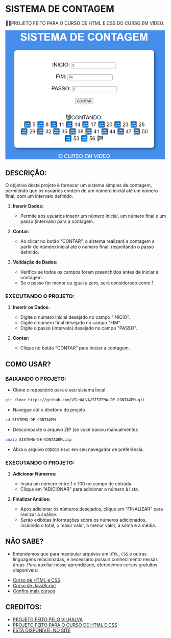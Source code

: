# SISTEMA DE CONTAGEM
👨‍🏫PROJETO FEITO PARA O CURSO DE HTML E CSS DO CURSO EM VIDEO.

<img src="FOTO.png" align="center" width="500"> <br>

## DESCRIÇÃO:
O objetivo deste projeto é fornecer um sistema simples de contagem, permitindo que os usuários contem de um número inicial até um número final, com um intervalo definido.

1. **Inserir Dados:**
   - Permite aos usuários inserir um número inicial, um número final e um passo (intervalo) para a contagem.

2. **Contar:**
   - Ao clicar no botão "CONTAR", o sistema realizará a contagem a partir do número inicial até o número final, respeitando o passo definido.

3. **Validação de Dados:**
   - Verifica se todos os campos foram preenchidos antes de iniciar a contagem.
   - Se o passo for menor ou igual a zero, será considerado como 1.

### EXECUTANDO O PROJETO:
1. **Inserir os Dados:**
   - Digite o número inicial desejado no campo "INÍCIO".
   - Digite o número final desejado no campo "FIM".
   - Digite o passo (intervalo) desejado no campo "PASSO".

2. **Contar:**
   - Clique no botão "CONTAR" para iniciar a contagem.

## COMO USAR?
### BAIXANDO O PROJETO:
* Clone o repositório para o seu sistema local:

```bash
git clone https://github.com/VILHALVA/SISTEMA-DE-CONTAGEM.git
```

* Navegue até o diretório do projeto.

```bash
cd SISTEMA-DE-CONTAGEM
```

* Descompacte o arquivo ZIP (se você baixou manualmente):

```bash
unzip SISTEMA-DE-CONTAGEM.zip
```
* Abra o arquivo `CODIGO.html` em seu navegador de preferência.

### EXECUTANDO O PROJETO:
1. **Adicionar Números:**
   - Insira um número entre 1 e 100 no campo de entrada.
   - Clique em "ADICIONAR" para adicionar o número à lista.

2. **Finalizar Análise:**
   - Após adicionar os números desejados, clique em "FINALIZAR" para realizar a análise.
   - Serão exibidas informações sobre os números adicionados, incluindo o total, o maior valor, o menor valor, a soma e a média.

## NÃO SABE?
- Entendemos que para manipular arquivos em `HTML`, `CSS` e outras linguagens relacionadas, é necessário possuir conhecimento nessas áreas. Para auxiliar nesse aprendizado, oferecemos cursos gratuitos disponíveis:
* [Curso de HTML e CSS](https://github.com/VILHALVA/CURSO-DE-HTML-E-CSS)
* [Curso de JavaScript](https://github.com/VILHALVA/CURSO-DE-JAVASCRIPT)
* [Confira mais cursos](https://github.com/VILHALVA?tab=repositories&q=+topic:CURSO)

## CREDITOS:
- [PROJETO FEITO PELO VILHALVA](https://github.com/VILHALVA)
- [PROJETO FEITO PARA O CURSO DE HTML E CSS](https://github.com/VILHALVA/CURSO-DE-HTML-E-CSS)
- [ESTÁ DISPONIVEL NO SITE](https://vilhalva.github.io/STYLER/STYLER.html)
